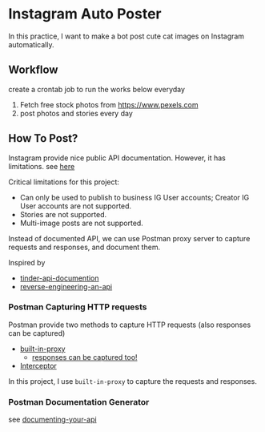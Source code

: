 # Instagram Auto Poster

In this practice, I want to make a bot post cute cat images on Instagram automatically.

## Workflow

create a crontab job to run the works below everyday

1. Fetch free stock photos from https://www.pexels.com
2. post photos and stories every day

## How To Post?

Instagram provide nice public API documentation. However, it has limitations. see [here](https://developers.facebook.com/docs/instagram-api/guides/content-publishing)

Critical limitations for this project:

- Can only be used to publish to business IG User accounts; Creator IG User accounts are not supported.
- Stories are not supported.
- Multi-image posts are not supported.

Instead of documented API, we can use Postman proxy server to capture requests and responses, and document them. 

Inspired by
- [tinder-api-documention](https://gist.github.com/rtt/10403467#file-tinder-api-documentation-md)
- [reverse-engineering-an-api](https://medium.com/better-practices/reverse-engineering-an-api-403fae885303)

### Postman Capturing HTTP requests

Postman provide two methods to capture HTTP requests (also responses can be captured)

- [built-in-proxy](https://learning.postman.com/docs/sending-requests/capturing-request-data/capturing-http-requests/#built-in-proxy)
  - [responses can be captured too!](https://blog.postman.com/capture-responses-using-the-postman-proxy/)
- [Interceptor](https://learning.postman.com/docs/sending-requests/capturing-request-data/interceptor/)

In this project, I use `built-in-proxy` to capture the requests and responses.

### Postman Documentation Generator

see [documenting-your-api](https://learning.postman.com/docs/publishing-your-api/documenting-your-api/)
